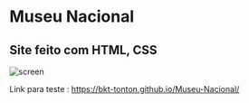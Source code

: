 # Museu Nacional
## Site feito com HTML, CSS 

![screen](https://user-images.githubusercontent.com/82295321/153067938-04f8fb05-5722-4a8e-a7ad-9c219c75ab92.jpg)




Link para teste : https://bkt-tonton.github.io/Museu-Nacional/

